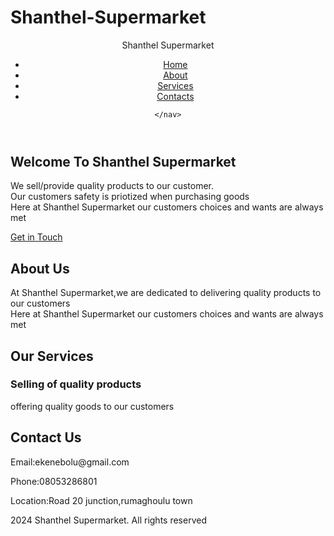 # Shanthel-Supermarket
<!DOCTYPE html>
<html lang="en">
<head>
    <meta charset="UTF-8">
    <meta name="viewport" content="width=device-width, initial-scale=1.0">
    <title>Shanthel Supermarket</title>
    <link rel="stylesheet" href="style.css">
</head>
<body>
 <header>
    <nav class="navbar">
        <div class="logo">Shanthel Supermarket</div>
        <ul class="nav-links">
            <li><a href="#Home">Home</a></li>
            <li><a href="#about">About</a></li>
            <li><a href="#services">Services</a></li>
            <li><a href="#contacts">Contacts</a></li>
        </ul>

    </nav>
 </header> 
 <section id="Home" class="Hero">
    <h1>Welcome To Shanthel Supermarket</h1>
    <p>We sell/provide quality products to our customer. <br> Our customers safety is priotized when purchasing goods <br> Here at Shanthel Supermarket our customers choices and wants are always met</p>
    <a href="#contacts" class="btn">Get in Touch</a>
</section>  
<section id="about" class="about">
<h2>About Us</h2>
<p>At Shanthel Supermarket,we are dedicated to delivering quality products to our customers <br>Here at Shanthel Supermarket our customers choices and wants are always met</p>
</section>
<section id="Services" class="Services">
    <h2>Our Services</h2>
    <div class="service-cards">
        <div class="card">
            <h3>Selling of quality products</h3>
            <p>offering quality goods to our customers</p>
        </div>
    </div>
</section>
<section id="Contacts" class="Contacts">
    <h2>Contact Us</h2>
<p>Email:ekenebolu@gmail.com</p>
<p>Phone:08053286801</p>
<p>Location:Road 20 junction,rumaghoulu town</p>
</section>
<footer>
    <p>2024 Shanthel Supermarket. All rights reserved</p>
</footer>
</body>

</html>

